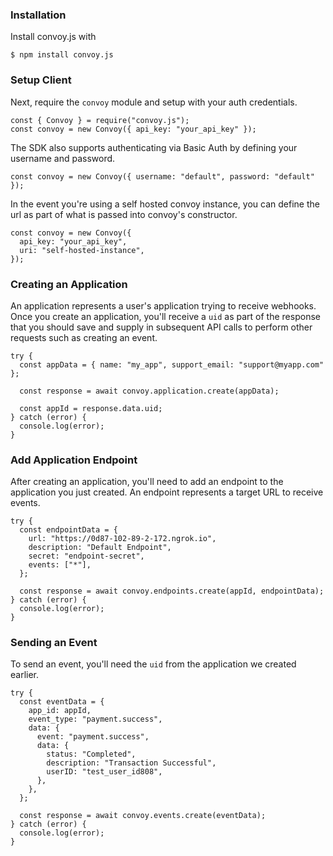 ### Installation

Install convoy.js with

```bash[terminal]
$ npm install convoy.js
```

### Setup Client

Next, require the `convoy` module and setup with your auth credentials.

```js[example]
const { Convoy } = require("convoy.js");
const convoy = new Convoy({ api_key: "your_api_key" });
```

The SDK also supports authenticating via Basic Auth by defining your username and password.

```js[example]
const convoy = new Convoy({ username: "default", password: "default" });
```

In the event you're using a self hosted convoy instance, you can define the url as part of what is passed into convoy's constructor.

```js[example]
const convoy = new Convoy({
  api_key: "your_api_key",
  uri: "self-hosted-instance",
});
```

### Creating an Application

An application represents a user's application trying to receive webhooks. Once you create an application, you'll receive a `uid` as part of the response that you should save and supply in subsequent API calls to perform other requests such as creating an event.

```js[example]
try {
  const appData = { name: "my_app", support_email: "support@myapp.com" };

  const response = await convoy.application.create(appData);

  const appId = response.data.uid;
} catch (error) {
  console.log(error);
}
```

### Add Application Endpoint

After creating an application, you'll need to add an endpoint to the application you just created. An endpoint represents a target URL to receive events.

```js[example]
try {
  const endpointData = {
    url: "https://0d87-102-89-2-172.ngrok.io",
    description: "Default Endpoint",
    secret: "endpoint-secret",
    events: ["*"],
  };

  const response = await convoy.endpoints.create(appId, endpointData);
} catch (error) {
  console.log(error);
}
```

### Sending an Event

To send an event, you'll need the `uid` from the application we created earlier.

```js[example]
try {
  const eventData = {
    app_id: appId,
    event_type: "payment.success",
    data: {
      event: "payment.success",
      data: {
        status: "Completed",
        description: "Transaction Successful",
        userID: "test_user_id808",
      },
    },
  };

  const response = await convoy.events.create(eventData);
} catch (error) {
  console.log(error);
}
```
